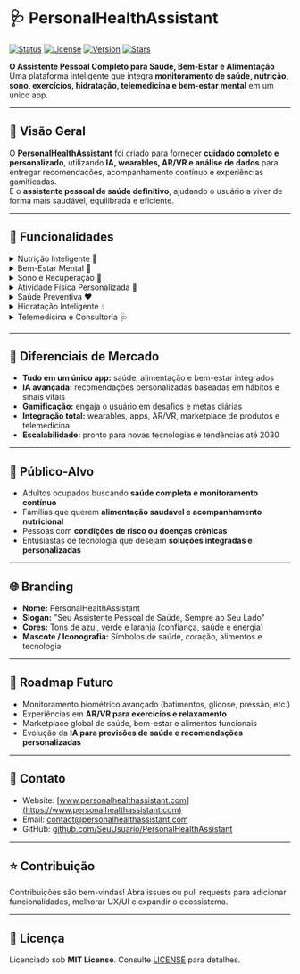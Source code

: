 # 🩺 PersonalHealthAssistant

[![Status](https://img.shields.io/badge/status-active-brightgreen)](https://github.com/SeuUsuario/PersonalHealthAssistant)
[![License](https://img.shields.io/badge/license-MIT-blue)](LICENSE)
[![Version](https://img.shields.io/badge/version-1.0.0-orange)](https://github.com/SeuUsuario/PersonalHealthAssistant/releases)
[![Stars](https://img.shields.io/github/stars/SeuUsuario/PersonalHealthAssistant?style=social)](https://github.com/SeuUsuario/PersonalHealthAssistant/stargazers)

**O Assistente Pessoal Completo para Saúde, Bem-Estar e Alimentação**  
Uma plataforma inteligente que integra **monitoramento de saúde, nutrição, sono, exercícios, hidratação, telemedicina e bem-estar mental** em um único app.

---

## 🚀 Visão Geral
O **PersonalHealthAssistant** foi criado para fornecer **cuidado completo e personalizado**, utilizando **IA, wearables, AR/VR e análise de dados** para entregar recomendações, acompanhamento contínuo e experiências gamificadas.  
É o **assistente pessoal de saúde definitivo**, ajudando o usuário a viver de forma mais saudável, equilibrada e eficiente.

---

## 🌟 Funcionalidades

<details>
<summary>Nutrição Inteligente 🍎</summary>

- Planejamento de dietas personalizadas (NutriAI + PlantPower + FitMeal)  
- Refeições saudáveis entregues em casa ou kits funcionais  
- Marketplace de alimentos nutritivos e suplementos
</details>

<details>
<summary>Bem-Estar Mental 🧘</summary>

- Meditação guiada, exercícios de respiração e relaxamento  
- Gamificação de hábitos de bem-estar  
- Monitoramento de estresse com alertas e dicas
</details>

<details>
<summary>Sono e Recuperação 🛌</summary>

- Monitoramento do sono via wearable  
- Relatórios detalhados de qualidade do sono  
- Recomendações para melhorar descanso e recuperação
</details>

<details>
<summary>Atividade Física Personalizada 💪</summary>

- Treinos customizados e gamificados  
- Sessões interativas via AR/VR  
- Acompanhamento de performance e progresso
</details>

<details>
<summary>Saúde Preventiva ❤️</summary>

- Monitoramento de sinais vitais, pressão arterial e saúde digestiva  
- IA detecta padrões de risco e envia alertas preventivos  
- Integração com wearable para acompanhamento em tempo real
</details>

<details>
<summary>Hidratação Inteligente 💧</summary>

- Lembretes automáticos de ingestão de água  
- Relatórios de hidratação diária  
- Recomendações personalizadas
</details>

<details>
<summary>Telemedicina e Consultoria 🩺</summary>

- Acesso rápido a médicos, nutricionistas e especialistas  
- Consultas online seguras e acompanhamento remoto  
- Planos de assinatura para consultas ilimitadas
</details>

---

## 🎯 Diferenciais de Mercado
- **Tudo em um único app:** saúde, alimentação e bem-estar integrados  
- **IA avançada:** recomendações personalizadas baseadas em hábitos e sinais vitais  
- **Gamificação:** engaja o usuário em desafios e metas diárias  
- **Integração total:** wearables, apps, AR/VR, marketplace de produtos e telemedicina  
- **Escalabilidade:** pronto para novas tecnologias e tendências até 2030

---

## 👥 Público-Alvo
- Adultos ocupados buscando **saúde completa e monitoramento contínuo**  
- Famílias que querem **alimentação saudável e acompanhamento nutricional**  
- Pessoas com **condições de risco ou doenças crônicas**  
- Entusiastas de tecnologia que desejam **soluções integradas e personalizadas**

---

## 🌐 Branding
- **Nome:** PersonalHealthAssistant  
- **Slogan:** "Seu Assistente Pessoal de Saúde, Sempre ao Seu Lado"  
- **Cores:** Tons de azul, verde e laranja (confiança, saúde e energia)  
- **Mascote / Iconografia:** Símbolos de saúde, coração, alimentos e tecnologia

---

## 🔮 Roadmap Futuro
- Monitoramento biométrico avançado (batimentos, glicose, pressão, etc.)  
- Experiências em **AR/VR para exercícios e relaxamento**  
- Marketplace global de saúde, bem-estar e alimentos funcionais  
- Evolução da **IA para previsões de saúde e recomendações personalizadas**  

---

## 📌 Contato
- Website: [www.personalhealthassistant.com](https://www.personalhealthassistant.com)  
- Email: contact@personalhealthassistant.com  
- GitHub: [github.com/SeuUsuario/PersonalHealthAssistant](https://github.com/SeuUsuario/PersonalHealthAssistant)

---

## ⭐ Contribuição
Contribuições são bem-vindas! Abra issues ou pull requests para adicionar funcionalidades, melhorar UX/UI e expandir o ecossistema.

---

## 📝 Licença
Licenciado sob **MIT License**. Consulte [LICENSE](LICENSE) para detalhes.

